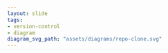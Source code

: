 ```yaml
---
layout: slide
tags:
- version-control
- diagram
diagram_svg_path: "assets/diagrams/repo-clone.svg"
---
```

